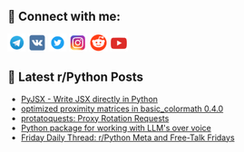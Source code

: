 ## 🔎 Connect with me:
[<img src="https://github.com/bullbesh/bullbesh/blob/main/images/Telegram.png" width="32" height="32" />](https://t.me/bullbesh)
[<img src="https://github.com/bullbesh/bullbesh/blob/main/images/VK.png" width="32" height="32" />](https://vk.com/bullbesh)
[<img src="https://github.com/bullbesh/bullbesh/blob/main/images/Twitter.png" width="32" height="32" />](https://twitter.com/bullbesh1)
[<img src="https://github.com/bullbesh/bullbesh/blob/main/images/Instagram.png" width="32" height="32" />](https://www.instagram.com/bullbesh)
[<img src="https://github.com/bullbesh/bullbesh/blob/main/images/Reddit.png" width="32" height="32" />](https://www.reddit.com/user/bullbesh)
[<img src="https://github.com/bullbesh/bullbesh/blob/main/images/YouTube.png" width="32" height="32" />](https://www.youtube.com/channel/UCtfjRs6uzgq5mfm8S06WTcg)

## 📕 Latest r/Python Posts
<!-- BLOG-POST-LIST:START -->
- [PyJSX - Write JSX directly in Python](https://www.reddit.com/r/Python/comments/1falc1s/pyjsx_write_jsx_directly_in_python/)
- [optimized proximity matrices in basic_colormath 0.4.0](https://www.reddit.com/r/Python/comments/1fajezz/optimized_proximity_matrices_in_basic_colormath/)
- [protatoquests: Proxy Rotation Requests](https://www.reddit.com/r/Python/comments/1faas67/protatoquests_proxy_rotation_requests/)
- [Python package for working with LLM&#39;s over voice](https://www.reddit.com/r/Python/comments/1fa92qm/python_package_for_working_with_llms_over_voice/)
- [Friday Daily Thread: r/Python Meta and Free-Talk Fridays](https://www.reddit.com/r/Python/comments/1fa1gk2/friday_daily_thread_rpython_meta_and_freetalk/)
<!-- BLOG-POST-LIST:END -->
